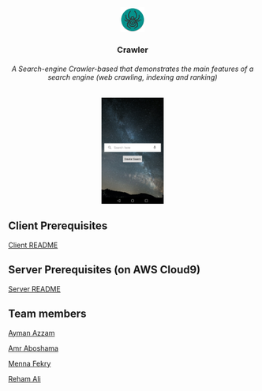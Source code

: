 <div align="center">
  <img src="icon.png" height="10%" width="10%">
  <h3 align="center">Crawler</h3>
  <h6 align="center">A Search-engine Crawler-based that demonstrates the main features of a search engine (web crawling, indexing and ranking)</h6>
  <img src="crawler.png" height="25%" width="25%">
</div>

## Client Prerequisites
[Client README](Client/README.md)

## Server Prerequisites (on AWS Cloud9)
[Server README](Server/README.md)

## Team members
[Ayman Azzam](https://github.com/AymanAzzam)

[Amr Aboshama](https://github.com/Amr-Aboshama)

[Menna Fekry](https://github.com/MennaFekry)

[Reham Ali](https://github.com/rehamaali)
